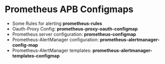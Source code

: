 # Prometheus APB Configmaps

- Some Rules for alerting **prometheus-rules**
- Oauth-Proxy Config: **prometheus-proxy-oauth-configmap**
- Prometheus server configuration: **prometheus-configmap**
- Prometheus-AlertManager configuration: **prometheus-alertmanager-config-map**
- Prometheus-AlertManager templates: **prometheus-alertmanager-templates-configmap**
